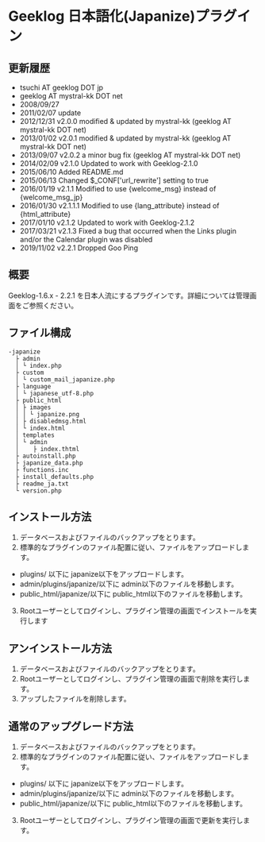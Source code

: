 Geeklog 日本語化(Japanize)プラグイン
=====================================

更新履歴
--------

* tsuchi AT geeklog DOT jp
* geeklog AT mystral-kk DOT net
* 2008/09/27
* 2011/02/07 update
* 2012/12/31 v2.0.0   modified & updated by mystral-kk (geeklog AT mystral-kk DOT net)
* 2013/01/02 v2.0.1   modified & updated by mystral-kk (geeklog AT mystral-kk DOT net)
* 2013/09/07 v2.0.2   a minor bug fix (geeklog AT mystral-kk DOT net)
* 2014/02/09 v2.1.0   Updated to work with Geeklog-2.1.0
* 2015/06/10          Added README.md
* 2015/06/13          Changed $_CONF['url_rewrite'] setting to true
* 2016/01/19 v2.1.1   Modified to use {welcome_msg} instead of {welcome_msg_jp}
* 2016/01/30 v2.1.1.1 Modified to use {lang_attribute} instead of {html_attribute}
* 2017/01/10 v2.1.2   Updated to work with Geeklog-2.1.2
* 2017/03/21 v2.1.3   Fixed a bug that occurred when the Links plugin and/or the Calendar plugin was disabled
* 2019/11/02 v2.2.1   Dropped Goo Ping

概要
----

Geeklog-1.6.x - 2.2.1 を日本人流にするプラグインです。詳細については管理画面をご参照ください。

ファイル構成
------------

    -japanize
      ├ admin
      │ └ index.php
      ├ custom
      │ └ custom_mail_japanize.php
      ├ language
      │ └ japanese_utf-8.php
      ├ public_html
      │ ├ images
      │ │ └ japanize.png
      │ ├ disabledmsg.html
      │ └ index.html
      │ templates
      │ └ admin
      │    ├ index.thtml
      ├ autoinstall.php
      ├ japanize_data.php
      ├ functions.inc
      ├ install_defaults.php
      ├ readme_ja.txt
      └ version.php

インストール方法
----------------

1. データベースおよびファイルのバックアップをとります。
2. 標準的なプラグインのファイル配置に従い、ファイルをアップロードします。
  * plugins/ 以下に japanize以下をアップロードします。
  * admin/plugins/japanize/以下に admin以下のファイルを移動します。
  * public_html/japanize/以下に public_html以下のファイルを移動します。
3. Rootユーザーとしてログインし、プラグイン管理の画面でインストールを実行します

アンインストール方法
--------------------

1. データベースおよびファイルのバックアップをとります。
2. Rootユーザーとしてログインし、プラグイン管理の画面で削除を実行します。
3. アップしたファイルを削除します。

通常のアップグレード方法
------------------------
1. データベースおよびファイルのバックアップをとります。
2. 標準的なプラグインのファイル配置に従い、ファイルをアップロードします。
  * plugins/ 以下に japanize以下をアップロードします。
  * admin/plugins/japanize/以下に admin以下のファイルを移動します。
  * public_html/japanize/以下に public_html以下のファイルを移動します。
3. Rootユーザーとしてログインし、プラグイン管理の画面で更新を実行します。
